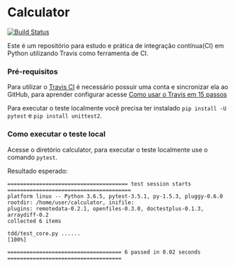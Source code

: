 # Calculator
[![Build Status](https://travis-ci.org/wagnerfns/calculator.svg?branch=master)](https://travis-ci.org/wagnerfns/calculator)

Este é um repositório para estudo e prática de integração contínua(CI) em Python utilizando Travis como ferramenta de CI.

### Pré-requisitos

Para utilizar o [Travis CI](https://travis-ci.org/) é necessário possuir uma conta e sincronizar ela ao GitHub, para aprender configurar acesse [Como usar o Travis em 15 passos](https://imasters.com.br/back-end/como-usar-o-travis-em-15-passos) 

Para executar o teste localmente você precisa ter instalado ```pip install -U pytest``` e ```pip install unittest2```.

### Como executar o teste local
Acesse o diretório calculator, para executar o teste localmente use o comando ```pytest```. 

Resultado esperado:
```
====================================== test session starts =======================================
platform linux -- Python 3.6.5, pytest-3.5.1, py-1.5.3, pluggy-0.6.0
rootdir: /home/user/calculator, inifile:
plugins: remotedata-0.2.1, openfiles-0.3.0, doctestplus-0.1.3, arraydiff-0.2
collected 6 items                                                                                

tdd/test_core.py ......                                                                    [100%]

==================================== 6 passed in 0.02 seconds ====================================
